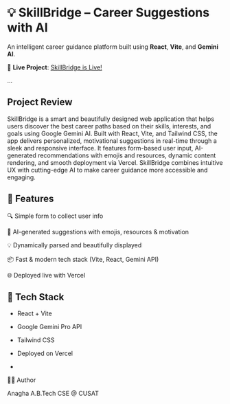 #  💡 SkillBridge – Career Suggestions with AI

An intelligent career guidance platform built using **React**, **Vite**, and **Gemini AI**.


🔗 **Live Project**: [SkillBridge is Live!](https://skillbridge-git-main-anagha-a-04s-projects.vercel.app)

...

## Project Review
SkillBridge is a smart and beautifully designed web application that helps users discover the best career paths based on their skills, interests, and goals using Google Gemini AI. Built with React, Vite, and Tailwind CSS, the app delivers personalized, motivational suggestions in real-time through a sleek and responsive interface. It features form-based user input, AI-generated recommendations with emojis and resources, dynamic content rendering, and smooth deployment via Vercel. SkillBridge combines intuitive UX with cutting-edge AI to make career guidance more accessible and engaging.



## 🚀 Features
🔍 Simple form to collect user info

🤖 AI-generated suggestions with emojis, resources & motivation

💡 Dynamically parsed and beautifully displayed

📦 Fast & modern tech stack (Vite, React, Gemini API)

🌐 Deployed live with Vercel

## 🔧 Tech Stack

- React + Vite
- Google Gemini Pro API
- Tailwind CSS
- Deployed on Vercel

- 

👩‍💻 Author

Anagha A.B.Tech CSE @ CUSAT
